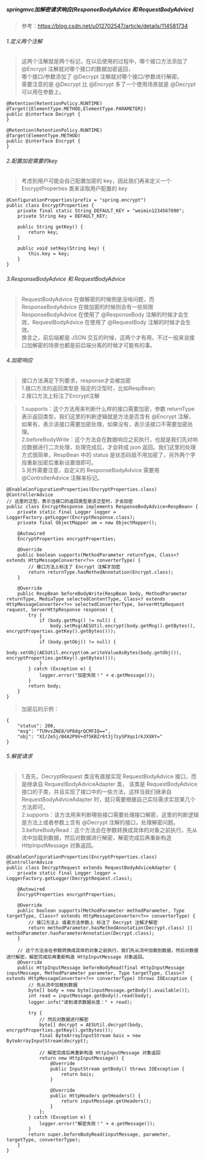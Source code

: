 ##### springmvc加解密请求响应(ResponseBodyAdvice 和 RequestBodyAdvice)

> 参考：https://blog.csdn.net/u012702547/article/details/114581734

###### 1.定义两个注解

> 这两个注解就是两个标记，在以后使用的过程中，哪个接口方法添加了 @Encrypt 注解就对哪个接口的数据加密返回，<br>
> 哪个接口/参数添加了 @Decrypt 注解就对哪个接口/参数进行解密。<br>
> 需要注意的是 @Decrypt 比 @Encrypt 多了一个使用场景就是 @Decrypt 可以用在参数上。<br>

    @Retention(RetentionPolicy.RUNTIME)
    @Target({ElementType.METHOD,ElementType.PARAMETER})
    public @interface Decrypt {
    }

    @Retention(RetentionPolicy.RUNTIME)
    @Target(ElementType.METHOD)
    public @interface Encrypt {
    }


###### 2.配置加密需要的key

> 考虑到用户可能会自己配置加密的 key，因此我们再来定义一个 EncryptProperties 类来读取用户配置的 key

    @ConfigurationProperties(prefix = "spring.encrypt")
    public class EncryptProperties {
        private final static String DEFAULT_KEY = "weimin1234567890";
        private String key = DEFAULT_KEY;
    
        public String getKey() {
            return key;
        }
    
        public void setKey(String key) {
            this.key = key;
        }
    }

###### 3.ResponseBodyAdvice 和 RequestBodyAdvice

> RequestBodyAdvice 在做解密的时候倒是没啥问题，而 ResponseBodyAdvice 在做加密的时候则会有一些局限<br>
> ResponseBodyAdvice 在使用了 @ResponseBody 注解的时候才会生效，RequestBodyAdvice 在使用了 @RequestBody 注解的时候才会生效。<br>
> 换言之，前后端都是 JSON 交互的时候，这两个才有用。不过一般来说接口加解密的场景也都是前后端分离的时候才可能有的事。<br>


###### 4.加密响应

>接口方法满足下列要求，response才会被加密<br>
> 1.接口方法的返回类型是 指定的泛型时，比如RespBean;<br>
> 2.接口方法上标注了Encrypt注解

> 1.supports：这个方法用来判断什么样的接口需要加密，参数 returnType 表示返回类型，我们这里的判断逻辑就是方法是否含有 @Encrypt 注解，如果有，表示该接口需要加密处理，如果没有，表示该接口不需要加密处理。<br>
> 2.beforeBodyWrite：这个方法会在数据响应之前执行，也就是我们先对响应数据进行二次处理，处理完成后，才会转成 json 返回。我们这里的处理方式很简单，RespBean 中的 status 是状态码就不用加密了，另外两个字段重新加密后重新设置值即可。<br>
> 3.另外需要注意，自定义的 ResponseBodyAdvice 需要用 @ControllerAdvice 注解来标记。<br>

    @EnableConfigurationProperties(EncryptProperties.class)
    @ControllerAdvice
    // 这里的泛型，表示当接口的返回类型是该泛型时，才会加密
    public class EncryptResponse implements ResponseBodyAdvice<RespBean> {
        private static final Logger logger = LoggerFactory.getLogger(EncryptResponse.class);
        private final ObjectMapper om = new ObjectMapper();
    
        @Autowired
        EncryptProperties encryptProperties;
    
        @Override
        public boolean supports(MethodParameter returnType, Class<? extends HttpMessageConverter<?>> converterType) {
            // 接口方法上标注了 Encrypt 注解才加密
            return returnType.hasMethodAnnotation(Encrypt.class);
        }
    
        @Override
        public RespBean beforeBodyWrite(RespBean body, MethodParameter returnType, MediaType selectedContentType, Class<? extends HttpMessageConverter<?>> selectedConverterType, ServerHttpRequest request, ServerHttpResponse response) {
            try {
                if (body.getMsg() != null) {
                    body.setMsg(AESUtil.encrypt(body.getMsg().getBytes(), encryptProperties.getKey().getBytes()));
                }
                if (body.getObj() != null) {
                    body.setObj(AESUtil.encrypt(om.writeValueAsBytes(body.getObj()), encryptProperties.getKey().getBytes()));
                }
            } catch (Exception e) {
                logger.error("加密失败！" + e.getMessage());
            }
            return body;
        }
    }

> 加密后的示例：

    {
        "status": 200,
        "msg": "TU9vsZNE8/UP8dgrQCMFIQ==",
        "obj": "XI/Ze5j/B4A2P9V+df5KBZr6t3j7zySPXqs1rkJXXKY="
    }

###### 5.解密请求

> 1.首先，DecryptRequest 类没有直接实现 RequestBodyAdvice 接口，而是继承自 RequestBodyAdviceAdapter 类，
> 该类是 RequestBodyAdvice 接口的子类，并且实现了接口中的一些方法，这样当我们继承自 RequestBodyAdviceAdapter 时，就只需要根据自己实际需求实现某几个方法即可。<br>
> 2.supports：该方法用来判断哪些接口需要处理接口解密，这里的判断逻辑是方法上或者参数上含有 @Decrypt 注解的接口，处理解密问题。<br>
> 3.beforeBodyRead：这个方法会在参数转换成具体的对象之前执行，先从流中加载到数据，然后对数据进行解密，解密完成后再重新构造 HttpInputMessage 对象返回。<br>

    @EnableConfigurationProperties(EncryptProperties.class)
    @ControllerAdvice
    public class DecryptRequest extends RequestBodyAdviceAdapter {
        private static final Logger logger = LoggerFactory.getLogger(DecryptRequest.class);
    
        @Autowired
        EncryptProperties encryptProperties;
    
        @Override
        public boolean supports(MethodParameter methodParameter, Type targetType, Class<? extends HttpMessageConverter<?>> converterType) {
            // 接口方法上 或者方法参数上 标注了 Decrypt 注解才解密
            return methodParameter.hasMethodAnnotation(Decrypt.class) || methodParameter.hasParameterAnnotation(Decrypt.class);
        }
    
        // 这个方法会在参数转换成具体的对象之前执行，我们先从流中加载到数据，然后对数据进行解密，解密完成后再重新构造 HttpInputMessage 对象返回。
        @Override
        public HttpInputMessage beforeBodyRead(final HttpInputMessage inputMessage, MethodParameter parameter, Type targetType, Class<? extends HttpMessageConverter<?>> converterType) throws IOException {
            // 先从流中加载到数据
            byte[] body = new byte[inputMessage.getBody().available()];
            int read = inputMessage.getBody().read(body);
            logger.info("读到请求数据长度：" + read);
    
            try {
                // 然后对数据进行解密
                byte[] decrypt = AESUtil.decrypt(body, encryptProperties.getKey().getBytes());
                final ByteArrayInputStream bais = new ByteArrayInputStream(decrypt);
    
                // 解密完成后再重新构造 HttpInputMessage 对象返回
                return new HttpInputMessage() {
                    @Override
                    public InputStream getBody() throws IOException {
                        return bais;
                    }
    
                    @Override
                    public HttpHeaders getHeaders() {
                        return inputMessage.getHeaders();
                    }
                };
            } catch (Exception e) {
                logger.error("解密失败！" + e.getMessage());
            }
            return super.beforeBodyRead(inputMessage, parameter, targetType, converterType);
        }
    }
